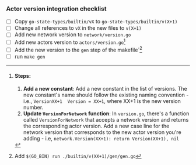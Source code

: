 ### Actor version integration checklist

- [ ] Copy `go-state-types/builtin/vX` to `go-state-types/builtin/v(X+1)`
- [ ] Change all references to `vX` in the new files to `v(X+1)`
- [ ] Add new network version to `network/version.go`
- [ ] Add new actors version to `actors/version.go`[^1]
- [ ] Add the new version to the `gen` step of the makefile`[^2]
- [ ] run `make gen`

[^1]: 
    #### Steps:
    1. **Add a new constant**: Add a new constant in the list of versions. The new constant's name should follow the existing naming convention - i.e., `VersionXX+1  Version = XX+1`, where XX+1 is the new version number.
    2. **Update `VersionForNetwork` function**: In `version.go`, there's a function called `VersionForNetwork` that accepts a network version and returns the corresponding actor version. Add a new case line for the network version that corresponds to the new actor version you're adding - i.e, `network.Version(XX+1): return Version(XX+1), nil`
[^2]:  Add `$(GO_BIN) run ./builtin/v(XX+1)/gen/gen.go`

